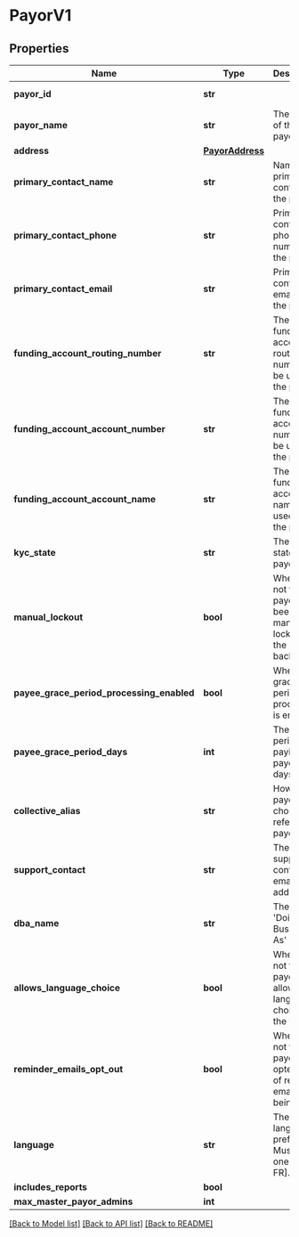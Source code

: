 # PayorV1

## Properties
Name | Type | Description | Notes
------------ | ------------- | ------------- | -------------
**payor_id** | **str** |  | [optional] [readonly] 
**payor_name** | **str** | The name of the payor. | 
**address** | [**PayorAddress**](PayorAddress.md) |  | [optional] 
**primary_contact_name** | **str** | Name of primary contact for the payor. | [optional] 
**primary_contact_phone** | **str** | Primary contact phone number for the payor. | [optional] 
**primary_contact_email** | **str** | Primary contact email for the payor. | [optional] 
**funding_account_routing_number** | **str** | The funding account routing number to be used for the payor. | [optional] 
**funding_account_account_number** | **str** | The funding account number to be used for the payor. | [optional] 
**funding_account_account_name** | **str** | The funding account name to be used for the payor. | [optional] 
**kyc_state** | **str** | The kyc state of the payor. | [optional] [readonly] 
**manual_lockout** | **bool** | Whether or not the payor has been manually locked by the backoffice. | [optional] 
**payee_grace_period_processing_enabled** | **bool** | Whether grace period processing is enabled. | [optional] [readonly] 
**payee_grace_period_days** | **int** | The grace period for paying payees in days. | [optional] [readonly] 
**collective_alias** | **str** | How the payor has chosen to refer to payees. | [optional] 
**support_contact** | **str** | The payor’s support contact email address. | [optional] 
**dba_name** | **str** | The payor’s &#39;Doing Business As&#39; name. | [optional] 
**allows_language_choice** | **bool** | Whether or not the payor allows language choice in the UI. | [optional] 
**reminder_emails_opt_out** | **bool** | Whether or not the payor has opted-out of reminder emails being sent. | [optional] [readonly] 
**language** | **str** | The payor’s language preference. Must be one of [EN, FR]. | [optional] 
**includes_reports** | **bool** |  | [optional] 
**max_master_payor_admins** | **int** |  | [optional] 

[[Back to Model list]](../README.md#documentation-for-models) [[Back to API list]](../README.md#documentation-for-api-endpoints) [[Back to README]](../README.md)


